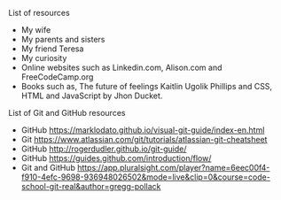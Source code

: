 List of resources

* My wife
* My parents and sisters
* My friend Teresa
* My curiosity
* Online websites such as Linkedin.com, Alison.com and FreeCodeCamp.org
* Books such as, The future of feelings Kaitlin Ugolik Phillips and CSS, HTML and JavaScript by Jhon Ducket.



List of Git and GitHub resources
* GitHub https://marklodato.github.io/visual-git-guide/index-en.html
* Git https://www.atlassian.com/git/tutorials/atlassian-git-cheatsheet
* GitHub http://rogerdudler.github.io/git-guide/
* GitHub https://guides.github.com/introduction/flow/
* Git and  GitHub https://app.pluralsight.com/player?name=6eec00f4-f910-4efc-9698-936948026502&mode=live&clip=0&course=code-school-git-real&author=gregg-pollack
